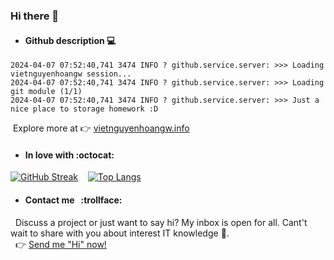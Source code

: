 ### Hi there 👋

- #### Github description :computer:
```
2024-04-07 07:52:40,741 3474 INFO ? github.service.server: >>> Loading vietnguyenhoangw session...
2024-04-07 07:52:40,741 3474 INFO ? github.service.server: >>> Loading git module (1/1)
2024-04-07 07:52:40,741 3474 INFO ? github.service.server: >>> Just a nice place to storage homework :D
```

&nbsp;Explore more at 👉 <a href="https://vietnguyenhoangw.info" target="_blank" rel="noopener noreferrer">vietnguyenhoangw.info</a>

- #### In love with :octocat:
<!-- [![Anurag's github stats](https://github-readme-stats.vercel.app/api?username=vietnguyenhoangw&theme=radical&show_icons=true&card_width=465)](https://github.com/anuraghazra/github-readme-stats) -->
[![GitHub Streak]( https://github-readme-streak-stats-eight.vercel.app/?user=vietnguyenhoangw)](https://git.io/streak-stats)&nbsp;&nbsp;&nbsp;
[![Top Langs](https://github-readme-stats.vercel.app/api/top-langs/?username=vietnguyenhoangw&layout=compact&card_width=500)](https://github.com/anuraghazra/github-readme-stats)

- #### Contact me &nbsp; :trollface:
&nbsp; Discuss a project or just want to say hi? My inbox is open for all. Cant't wait to share with you about interest IT knowledge :seedling:.<br/>
&nbsp; 👉 <a target="_blank" rel="noopener noreferrer" href="https://vietnguyenhoangw.info/contact">Send me "Hi" now!</a>
